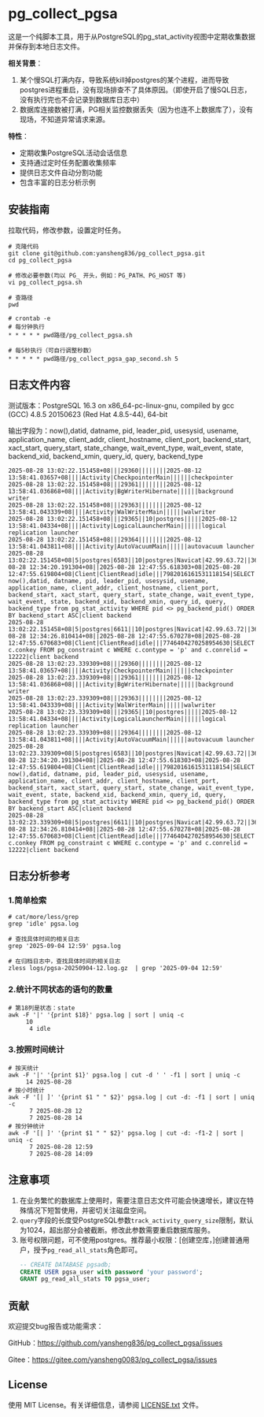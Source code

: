 # pg_collect_pgsa

这是一个纯脚本工具，用于从PostgreSQL的pg_stat_activity视图中定期收集数据并保存到本地日志文件。

**相关背景**：

1. 某个慢SQL打满内存，导致系统kill掉postgres的某个进程，进而导致postgres进程重启，没有现场排查不了具体原因。（即使开启了慢SQL日志，没有执行完也不会记录到数据库日志中）
2. 数据库连接数被打满，PG相关监控数据丢失（因为也连不上数据库了），没有现场，不知道异常请求来源。

**特性**：

- 定期收集PostgreSQL活动会话信息
- 支持通过定时任务配置收集频率
- 提供日志文件自动分割功能
- 包含丰富的日志分析示例


## 安装指南

拉取代码，修改参数，设置定时任务。

```shell
# 克隆代码
git clone git@github.com:yansheng836/pg_collect_pgsa.git
cd pg_collect_pgsa

# 修改必要参数(均以 PG_ 开头，例如：PG_PATH、PG_HOST 等)
vi pg_collect_pgsa.sh

# 查路径
pwd

# crontab -e
# 每分钟执行
* * * * * pwd路径/pg_collect_pgsa.sh

# 每5秒执行（可自行调整秒数）
* * * * * pwd路径/pg_collect_pgsa_gap_second.sh 5
```

## 日志文件内容

测试版本：PostgreSQL 16.3 on x86_64-pc-linux-gnu, compiled by gcc (GCC) 4.8.5 20150623 (Red Hat 4.8.5-44), 64-bit

输出字段为：now(),datid, datname, pid, leader_pid, usesysid, usename, application_name, client_addr, client_hostname, client_port, backend_start, xact_start, query_start, state_change, wait_event_type, wait_event, state, backend_xid, backend_xmin, query_id, query, backend_type

```plain
2025-08-28 13:02:22.151458+08|||29360||||||||2025-08-12 13:58:41.03657+08||||Activity|CheckpointerMain||||||checkpointer
2025-08-28 13:02:22.151458+08|||29361||||||||2025-08-12 13:58:41.036868+08||||Activity|BgWriterHibernate||||||background writer
2025-08-28 13:02:22.151458+08|||29363||||||||2025-08-12 13:58:41.043339+08||||Activity|WalWriterMain||||||walwriter
2025-08-28 13:02:22.151458+08|||29365||10|postgres|||||2025-08-12 13:58:41.04334+08||||Activity|LogicalLauncherMain||||||logical replication launcher
2025-08-28 13:02:22.151458+08|||29364||||||||2025-08-12 13:58:41.043811+08||||Activity|AutoVacuumMain||||||autovacuum launcher
2025-08-28 13:02:22.151458+08|5|postgres|6583||10|postgres|Navicat|42.99.63.72||36481|2025-08-28 12:34:20.191304+08||2025-08-28 12:47:55.618303+08|2025-08-28 12:47:55.619804+08|Client|ClientRead|idle|||7982016161531118154|SELECT now(),datid, datname, pid, leader_pid, usesysid, usename, application_name, client_addr, client_hostname, client_port, backend_start, xact_start, query_start, state_change, wait_event_type, wait_event, state, backend_xid, backend_xmin, query_id, query, backend_type from pg_stat_activity WHERE pid <> pg_backend_pid() ORDER BY backend_start ASC|client backend
2025-08-28 13:02:22.151458+08|5|postgres|6611||10|postgres|Navicat|42.99.63.72||36773|2025-08-28 12:34:26.810414+08||2025-08-28 12:47:55.670278+08|2025-08-28 12:47:55.670683+08|Client|ClientRead|idle|||7746404270258954630|SELECT c.conkey FROM pg_constraint c WHERE c.contype = 'p' and c.conrelid = 12222|client backend
2025-08-28 13:02:23.339309+08|||29360||||||||2025-08-12 13:58:41.03657+08||||Activity|CheckpointerMain||||||checkpointer
2025-08-28 13:02:23.339309+08|||29361||||||||2025-08-12 13:58:41.036868+08||||Activity|BgWriterHibernate||||||background writer
2025-08-28 13:02:23.339309+08|||29363||||||||2025-08-12 13:58:41.043339+08||||Activity|WalWriterMain||||||walwriter
2025-08-28 13:02:23.339309+08|||29365||10|postgres|||||2025-08-12 13:58:41.04334+08||||Activity|LogicalLauncherMain||||||logical replication launcher
2025-08-28 13:02:23.339309+08|||29364||||||||2025-08-12 13:58:41.043811+08||||Activity|AutoVacuumMain||||||autovacuum launcher
2025-08-28 13:02:23.339309+08|5|postgres|6583||10|postgres|Navicat|42.99.63.72||36481|2025-08-28 12:34:20.191304+08||2025-08-28 12:47:55.618303+08|2025-08-28 12:47:55.619804+08|Client|ClientRead|idle|||7982016161531118154|SELECT now(),datid, datname, pid, leader_pid, usesysid, usename, application_name, client_addr, client_hostname, client_port, backend_start, xact_start, query_start, state_change, wait_event_type, wait_event, state, backend_xid, backend_xmin, query_id, query, backend_type from pg_stat_activity WHERE pid <> pg_backend_pid() ORDER BY backend_start ASC|client backend
2025-08-28 13:02:23.339309+08|5|postgres|6611||10|postgres|Navicat|42.99.63.72||36773|2025-08-28 12:34:26.810414+08||2025-08-28 12:47:55.670278+08|2025-08-28 12:47:55.670683+08|Client|ClientRead|idle|||7746404270258954630|SELECT c.conkey FROM pg_constraint c WHERE c.contype = 'p' and c.conrelid = 12222|client backend

```


## 日志分析参考

### 1.简单检索

```shell
# cat/more/less/grep 
grep 'idle' pgsa.log

# 查找具体时间的相关日志
grep '2025-09-04 12:59' pgsa.log

# 在归档日志中，查找具体时间的相关日志
zless logs/pgsa-20250904-12.log.gz  | grep '2025-09-04 12:59'
```

### 2.统计不同状态的语句的数量

```shell
# 第18列是状态：state
awk -F '|' '{print $18}' pgsa.log | sort | uniq -c
     10 
      4 idle
```

### 3.按照时间统计

```shell
# 按天统计
awk -F '|' '{print $1}' pgsa.log | cut -d ' ' -f1 | sort | uniq -c
     14 2025-08-28
# 按小时统计
awk -F '[| ]' '{print $1 " " $2}' pgsa.log | cut -d: -f1 | sort | uniq -c
      7 2025-08-28 12
      7 2025-08-28 14
# 按分钟统计
awk -F '[| ]' '{print $1 " " $2}' pgsa.log | cut -d: -f1-2 | sort | uniq -c
      7 2025-08-28 12:59
      7 2025-08-28 14:09
```

## 注意事项

1. 在业务繁忙的数据库上使用时，需要注意日志文件可能会快速增长，建议在特殊情况下短暂使用，并密切关注磁盘空间。
2. `query`字段的长度受PostgreSQL参数`track_activity_query_size`限制，默认为1024，超出部分会被截断。修改此参数需要重启数据库服务。
3. 账号权限问题，可不使用postgres。推荐最小权限：[创建空库，]创建普通用户，授予`pg_read_all_stats`角色即可。
      ```sql
      -- CREATE DATABASE pgsadb;
      CREATE USER pgsa_user with password 'your password';
      GRANT pg_read_all_stats TO pgsa_user;
      ```

## 贡献

欢迎提交bug报告或功能需求：

GitHub：<https://github.com/yansheng836/pg_collect_pgsa/issues>

Gitee：<https://gitee.com/yansheng0083/pg_collect_pgsa/issues>

## License

使用 MIT License。有关详细信息，请参阅 [LICENSE.txt](./LICENSE.txt) 文件。
